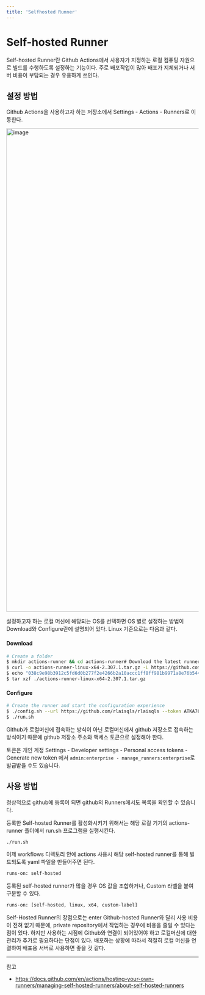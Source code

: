 ```yaml
---
title: 'Selfhosted Runner'
---
```

# Self-hosted Runner

Self-hosted Runner란 Github Actions에서 사용자가 지정하는 로컬 컴퓨팅 자원으로 빌드를 수행하도록 설정하는 기능이다. 주로 배포작업이 많아 배포가 지체되거나 서버 비용이 부담되는 경우 유용하게 쓰인다. 

## 설정 방법

Github Actions을 사용하고자 하는 저장소에서 Settings - Actions - Runners로 이동한다.

<img width="1268" alt="image" src="https://github.com/rlaisqls/TIL/assets/81006587/6634f525-7bbc-4876-8eae-5e08f7655906">

설정하고자 하는 로컬 머신에 해당되는 OS를 선택하면 OS 별로 설정하는 방법이 Download와 Configure란에 설명되어 있다. Linux 기준으로는 다음과 같다.

#### Download
```bash
# Create a folder
$ mkdir actions-runner && cd actions-runner# Download the latest runner package
$ curl -o actions-runner-linux-x64-2.307.1.tar.gz -L https://github.com/actions/runner/releases/download/v2.307.1/actions-runner-linux-x64-2.307.1.tar.gz# Optional: Validate the hash
$ echo "038c9e98b3912c5fd6d0b277f2e4266b2a10accc1ff8ff981b9971a8e76b5441  actions-runner-linux-x64-2.307.1.tar.gz" | shasum -a 256 -c# Extract the installer
$ tar xzf ./actions-runner-linux-x64-2.307.1.tar.gz
```

#### Configure
```bash
# Create the runner and start the configuration experience
$ ./config.sh --url https://github.com/rlaisqls/rlaisqls --token ATKA767R3GXF2HTFSJ72VZ3E3MNQ6# Last step, run it!
$ ./run.sh
```

Github가 로컬머신에 접속하는 방식이 아닌 로컬머신에서 github 저장소로 접속하는 방식이기 때문에 github 저장소 주소와 액세스 토큰으로 설정해야 한다.

토큰은 개인 계정 Settings - Developer settings - Personal access tokens - Generate new token 에서 `admin:enterprise - manage_runners:enterprise`로 발급받을 수도 있습니다.

## 사용 방법

정상적으로 github에 등록이 되면 github의 Runners에서도 목록을 확인할 수 있습니다.

등록한 Self-hosted Runner를 활성화시키기 위해서는 해당 로컬 기기의 actions-runner 폴더에서 run.sh 프로그램을 실행시킨다.

```bash
./run.sh
```

이제 workflows 디렉토리 안에 actions 사용시 해당 self-hosted runner를 통해 빌드되도록 yaml 파일을 만들어주면 된다.

```bash
runs-on: self-hosted
```

등록된 self-hosted runner가 많을 경우 OS 값을 조합하거나, Custom 라벨을 붙여 구분할 수 있다.

```bash
runs-on: [self-hosted, linux, x64, custom-label]
```

Self-Hosted Runner의 장점으로는 enter Github-hosted Runner와 달리 사용 비용이 전혀 없기 때문에, private repository에서 작업하는 경우에 비용을 줄일 수 있다는 점이 있다. 하지만 사용하는 시점에 Github와 연결이 되어있어야 하고 로컬머신에 대한 관리가 추가로 필요하다는 단점이 있다. 배포하는 상황에 따라서 적절히 로컬 머신을 연결하여 배포용 서버로 사용하면 좋을 것 같다.

---
참고
- https://docs.github.com/en/actions/hosting-your-own-runners/managing-self-hosted-runners/about-self-hosted-runners
